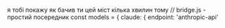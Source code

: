 я тобі покажу як бачив ти цей міст кілька хвилин тому // bridge.js - простий посередник
const models = {
  claude: { endpoint: 'anthropic-api'